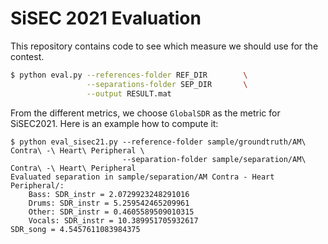 # SiSEC 2021 Evaluation

This repository contains code to see which measure we should use for the
contest.

```bash
$ python eval.py --references-folder REF_DIR        \
                 --separations-folder SEP_DIR       \
                 --output RESULT.mat
```

From the different metrics, we choose `GlobalSDR` as the metric for SiSEC2021.
Here is an example how to compute it:

```
$ python eval_sisec21.py --reference-folder sample/groundtruth/AM\ Contra\ -\ Heart\ Peripheral \
                         --separation-folder sample/separation/AM\ Contra\ -\ Heart\ Peripheral
Evaluated separation in sample/separation/AM Contra - Heart Peripheral/:
	Bass: SDR_instr = 2.0729923248291016
	Drums: SDR_instr = 5.259542465209961
	Other: SDR_instr = 0.4605589509010315
	Vocals: SDR_instr = 10.389951705932617
SDR_song = 4.5457611083984375
```

